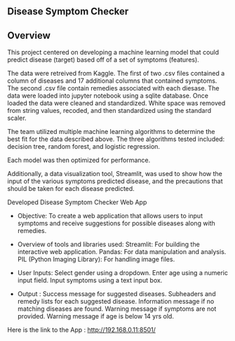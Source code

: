 ## Disease Symptom Checker

## Overview

This project centered on developing a machine learning model that could predict disease (target) based off of a set of symptoms (features).

The data were retreived from Kaggle. The first of two .csv files contained a column of diseases and 17 additional columns that contained symptoms. The second .csv file contain remedies associated with each diesase. The data were loaded into jupyter notebook using a sqlite database. Once loaded the data were cleaned and standardized. White space was removed from string values, recoded, and then standardized using the standard scaler.

The team utilized multiple machine learning algorithms to determine the best fit for the data described above. The three algorithms tested included: decision tree, random forest, and logistic regression.

Each model was then optimized for performance.

Additionally, a data visualization tool, Streamlit, was used to show how the input of the various symptoms predicted disease, and the precautions that should be taken for each disease predicted.

Developed Disease Symptom Checker Web App
* Objective: 
To create a web application that allows users to input symptoms and receive suggestions for possible diseases along with remedies.

* Overview of tools and libraries used:
Streamlit: For building the interactive web application.
Pandas: For data manipulation and analysis.
PIL (Python Imaging Library): For handling image files.

* User Inputs:
Select gender using a dropdown.
Enter age using a numeric input field.
Input symptoms using a text input box.

* Output :
Success message for suggested diseases.
Subheaders and remedy lists for each suggested disease.
Information message if no matching diseases are found.
Warning message if symptoms are not provided.
Warning message if age is below 14 yrs old.

Here is the link to the App : http://192.168.0.11:8501/


